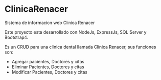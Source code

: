 # ClinicaRenacer
Sistema de informacion web Clinica Renacer

Este proyecto esta desarrollado con NodeJs, ExpressJs, SQL Server y Bootstrap4.

Es un CRUD para una clinica dental llamada Clinica Renacer, sus funciones son:
  - Agregar pacientes, Doctores y citas
  - Eliminar Pacientes, Doctores y citas
  - Modificar Pacientes, Doctores y citas
